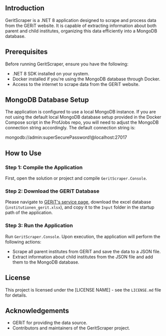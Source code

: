 ## Introduction
GeritScraper is a .NET 8 application designed to scrape and process data from the GERiT website. It is capable of extracting information about both parent and child institutes, organizing this data efficiently into a MongoDB database.

## Prerequisites
Before running GeritScraper, ensure you have the following:
- .NET 8 SDK installed on your system.
- Docker installed if you're using the MongoDB database through Docker.
- Access to the internet to scrape data from the GERiT website.

## MongoDB Database Setup
The application is configured to use a local MongoDB instance. If you are not using the default local MongoDB database setup provided in the Docker Compose script in the ProfJobs repo, you will need to adjust the MongoDB connection string accordingly. The default connection string is:

mongodb://admin:superSecurePassword!@localhost:27017

## How to Use

### Step 1: Compile the Application
First, open the solution or project and compile `GeritScraper.Console`.

### Step 2: Download the GERiT Database
Please navigate to [GERiT's service page](https://www.gerit.org/de/service), download the excel database (`institutionen_gerit.xlsx`), and copy it to the `Input` folder in the startup path of the application.

### Step 3: Run the Application
Run `GeritScraper.Console`. Upon execution, the application will perform the following actions:
- Scrape all parent institutes from GERiT and save the data to a JSON file.
- Extract information about child institutes from the JSON file and add them to the MongoDB database.

## License
This project is licensed under the [LICENSE NAME] - see the `LICENSE.md` file for details.

## Acknowledgements
- GERiT for providing the data source.
- Contributors and maintainers of the GeritScraper project.